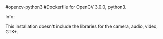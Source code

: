 #opencv-python3
#Dockerfile for OpenCV 3.0.0, python3. 

Info:

This installation doesn't include the libraries for the camera, audio, video, GTK+.

